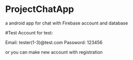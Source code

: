 # ProjectChatApp

a android app for chat with Firebase account and database

#Test
Account for test:

Email: tester(1-3)@test.com
Password: 123456

or you can make new account with registration
